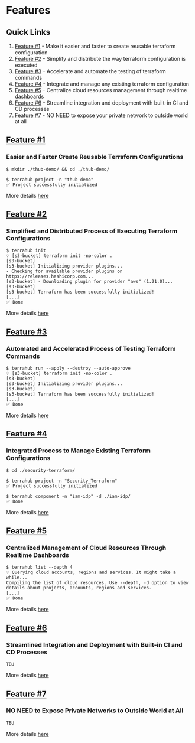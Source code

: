 # Features

## Quick Links

1. [Feature \#1](#features-1) -
Make it easier and faster to create reusable terraform configuration
2. [Feature \#2](#features-2) -
Simplify and distribute the way terraform configuration is executed
3. [Feature \#3](#features-3) -
Accelerate and automate the testing of terraform commands
4. [Feature \#4](#features-4) -
Integrate and manage any existing terraform configuration
5. [Feature \#5](#features-5) -
Centralize cloud resources management through realtime dashboards
6. [Feature \#6](#features-6) -
Streamline integration and deployment with built-in CI and CD processes
7. [Feature \#7](#features-7) -
NO NEED to expose your private network to outside world at all


## [Feature \#1](features1.md)

### Easier and Faster Create Reusable Terraform Configurations

```shell
$ mkdir ./thub-demo/ && cd ./thub-demo/

$ terrahub project -n "thub-demo"
✅ Project successfully initialized
```

More details [here](features1.md)


## [Feature \#2](features2.md)

### Simplified and Distributed Process of Executing Terraform Configurations

```shell
$ terrahub init
💡 [s3-bucket] terraform init -no-color .
[s3-bucket]
[s3-bucket] Initializing provider plugins...
- Checking for available provider plugins on https://releases.hashicorp.com...
[s3-bucket] - Downloading plugin for provider "aws" (1.21.0)...
[s3-bucket]
[s3-bucket] Terraform has been successfully initialized!
[...]
✅ Done
```

More details [here](features2.md)


## [Feature \#3](features3.md)

### Automated and Accelerated Process of Testing Terraform Commands

```shell
$ terrahub run --apply --destroy --auto-approve
💡 [s3-bucket] terraform init -no-color .
[s3-bucket]
[s3-bucket] Initializing provider plugins...
[s3-bucket]
[s3-bucket] Terraform has been successfully initialized!
[...]
✅ Done
```

More details [here](features3.md)


## [Feature \#4](features4.md)

### Integrated Process to Manage Existing Terraform Configurations

```shell
$ cd ./security-terraform/

$ terrahub project -n "Security_Terraform"
✅ Project successfully initialized

$ terrahub component -n "iam-idp" -d ./iam-idp/
✅ Done
```

More details [here](features4.md)


## [Feature \#5](features5.md)

### Centralized Management of Cloud Resources Through Realtime Dashboards

```shell
$ terrahub list --depth 4
💡 Querying cloud accounts, regions and services. It might take a while...
Compiling the list of cloud resources. Use --depth, -d option to view details about projects, accounts, regions and services.
[...]
✅ Done
```

More details [here](features5.md)


## [Feature \#6](features6.md)

### Streamlined Integration and Deployment with Built-in CI and CD Processes

```
TBU
```

More details [here](features6.md)


## [Feature \#7](features7.md)

### NO NEED to Expose Private Networks to Outside World at All

```
TBU
```

More details [here](features7.md)
